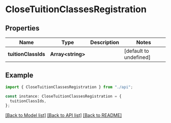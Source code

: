 # CloseTuitionClassesRegistration

## Properties

| Name                | Type                    | Description | Notes                  |
| ------------------- | ----------------------- | ----------- | ---------------------- |
| **tuitionClassIds** | **Array&lt;string&gt;** |             | [default to undefined] |

## Example

```typescript
import { CloseTuitionClassesRegistration } from "./api";

const instance: CloseTuitionClassesRegistration = {
  tuitionClassIds,
};
```

[[Back to Model list]](../README.md#documentation-for-models) [[Back to API list]](../README.md#documentation-for-api-endpoints) [[Back to README]](../README.md)
